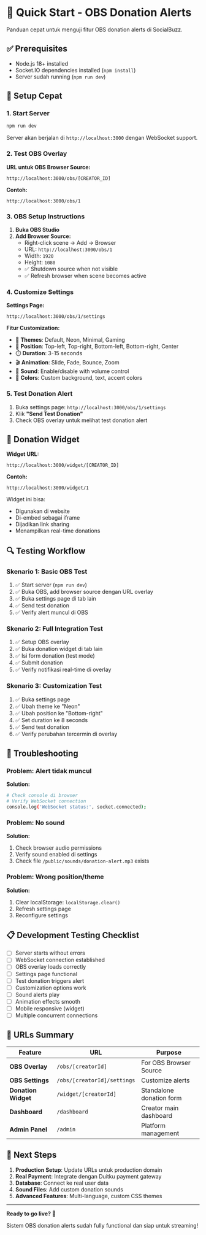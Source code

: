 # 🚀 Quick Start - OBS Donation Alerts

Panduan cepat untuk menguji fitur OBS donation alerts di SocialBuzz.

## ✅ Prerequisites

- Node.js 18+ installed
- Socket.IO dependencies installed (`npm install`)
- Server sudah running (`npm run dev`)

## 🔧 Setup Cepat

### 1. Start Server

```bash
npm run dev
```

Server akan berjalan di `http://localhost:3000` dengan WebSocket support.

### 2. Test OBS Overlay

**URL untuk OBS Browser Source:**

```
http://localhost:3000/obs/[CREATOR_ID]
```

**Contoh:**

```
http://localhost:3000/obs/1
```

### 3. OBS Setup Instructions

1. **Buka OBS Studio**
2. **Add Browser Source:**
   - Right-click scene → Add → Browser
   - URL: `http://localhost:3000/obs/1`
   - Width: `1920`
   - Height: `1080`
   - ✅ Shutdown source when not visible
   - ✅ Refresh browser when scene becomes active

### 4. Customize Settings

**Settings Page:**

```
http://localhost:3000/obs/1/settings
```

**Fitur Customization:**

- 🎨 **Themes**: Default, Neon, Minimal, Gaming
- 📍 **Position**: Top-left, Top-right, Bottom-left, Bottom-right, Center
- ⏱️ **Duration**: 3-15 seconds
- 🎬 **Animation**: Slide, Fade, Bounce, Zoom
- 🎵 **Sound**: Enable/disable with volume control
- 🎨 **Colors**: Custom background, text, accent colors

### 5. Test Donation Alert

1. Buka settings page: `http://localhost:3000/obs/1/settings`
2. Klik **"Send Test Donation"**
3. Check OBS overlay untuk melihat test donation alert

## 🎁 Donation Widget

**Widget URL:**

```
http://localhost:3000/widget/[CREATOR_ID]
```

**Contoh:**

```
http://localhost:3000/widget/1
```

Widget ini bisa:

- Digunakan di website
- Di-embed sebagai iframe
- Dijadikan link sharing
- Menampilkan real-time donations

## 🔍 Testing Workflow

### Skenario 1: Basic OBS Test

1. ✅ Start server (`npm run dev`)
2. ✅ Buka OBS, add browser source dengan URL overlay
3. ✅ Buka settings page di tab lain
4. ✅ Send test donation
5. ✅ Verify alert muncul di OBS

### Skenario 2: Full Integration Test

1. ✅ Setup OBS overlay
2. ✅ Buka donation widget di tab lain
3. ✅ Isi form donation (test mode)
4. ✅ Submit donation
5. ✅ Verify notifikasi real-time di overlay

### Skenario 3: Customization Test

1. ✅ Buka settings page
2. ✅ Ubah theme ke "Neon"
3. ✅ Ubah position ke "Bottom-right"
4. ✅ Set duration ke 8 seconds
5. ✅ Send test donation
6. ✅ Verify perubahan tercermin di overlay

## 🐛 Troubleshooting

### Problem: Alert tidak muncul

**Solution:**

```bash
# Check console di browser
# Verify WebSocket connection
console.log('WebSocket status:', socket.connected);
```

### Problem: No sound

**Solution:**

1. Check browser audio permissions
2. Verify sound enabled di settings
3. Check file `/public/sounds/donation-alert.mp3` exists

### Problem: Wrong position/theme

**Solution:**

1. Clear localStorage: `localStorage.clear()`
2. Refresh settings page
3. Reconfigure settings

## 📋 Development Testing Checklist

- [ ] Server starts without errors
- [ ] WebSocket connection established
- [ ] OBS overlay loads correctly
- [ ] Settings page functional
- [ ] Test donation triggers alert
- [ ] Customization options work
- [ ] Sound alerts play
- [ ] Animation effects smooth
- [ ] Mobile responsive (widget)
- [ ] Multiple concurrent connections

## 🔗 URLs Summary

| Feature             | URL                         | Purpose                  |
| ------------------- | --------------------------- | ------------------------ |
| **OBS Overlay**     | `/obs/[creatorId]`          | For OBS Browser Source   |
| **OBS Settings**    | `/obs/[creatorId]/settings` | Customize alerts         |
| **Donation Widget** | `/widget/[creatorId]`       | Standalone donation form |
| **Dashboard**       | `/dashboard`                | Creator main dashboard   |
| **Admin Panel**     | `/admin`                    | Platform management      |

## 🎯 Next Steps

1. **Production Setup**: Update URLs untuk production domain
2. **Real Payment**: Integrate dengan Duitku payment gateway
3. **Database**: Connect ke real user data
4. **Sound Files**: Add custom donation sounds
5. **Advanced Features**: Multi-language, custom CSS themes

---

**Ready to go live? 🚀**

Sistem OBS donation alerts sudah fully functional dan siap untuk streaming!
